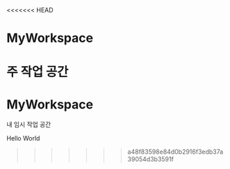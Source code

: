 <<<<<<< HEAD
# MyWorkspace
주 작업 공간
=======
# MyWorkspace
내 임시 작업 공간

Hello World
>>>>>>> a48f83598e84d0b2916f3edb37a39054d3b3591f
